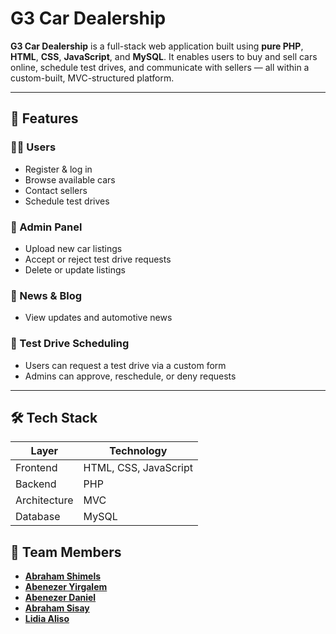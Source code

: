 # G3 Car Dealership

**G3 Car Dealership** is a full-stack web application built using **pure PHP**, **HTML**, **CSS**, **JavaScript**, and **MySQL**. It enables users to buy and sell cars online, schedule test drives, and communicate with sellers — all within a custom-built, MVC-structured platform.

---

## 🧩 Features

### 🧑‍💻 Users

-   Register & log in
-   Browse available cars
-   Contact sellers
-   Schedule test drives

### 🔧 Admin Panel

-   Upload new car listings
-   Accept or reject test drive requests
-   Delete or update listings

### 📰 News & Blog

-   View updates and automotive news

### 🚗 Test Drive Scheduling

-   Users can request a test drive via a custom form
-   Admins can approve, reschedule, or deny requests

---

## 🛠️ Tech Stack

| Layer        | Technology            |
| ------------ | --------------------- |
| Frontend     | HTML, CSS, JavaScript |
| Backend      | PHP                   |
| Architecture | MVC                   |
| Database     | MySQL                 |

## 👥 Team Members

-   **[Abraham Shimels](https://github.com/abrahamshimels)**
-   **[Abenezer Yirgalem](https://github.com/AbeniYirgalem)**
-   **[Abenezer Daniel](https://github.com/Abez132)**
-   **[Abraham Sisay](https://github.com/absiso)**
-   **[Lidia Aliso](https://github.com/lydia-jc)**
